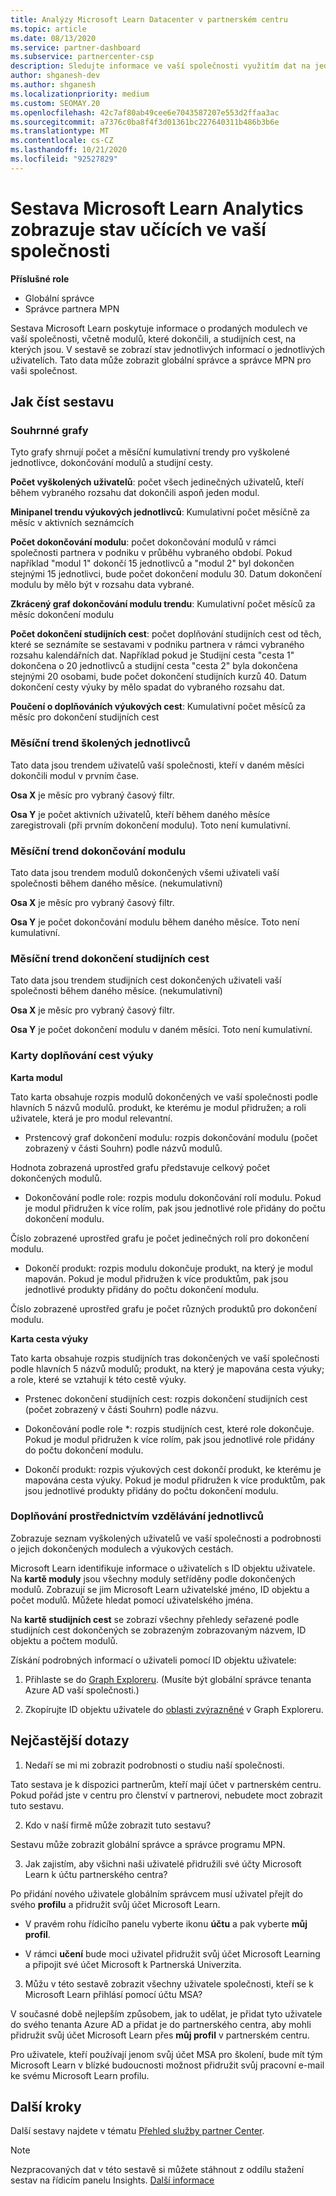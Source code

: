 ```yaml
---
title: Analýzy Microsoft Learn Datacenter v partnerském centru
ms.topic: article
ms.date: 08/13/2020
ms.service: partner-dashboard
ms.subservice: partnercenter-csp
description: Sledujte informace ve vaší společnosti využitím dat na jednotlivých školicích, dokončených modulech, dokončených výukových cestách a dalších.
author: shganesh-dev
ms.author: shganesh
ms.localizationpriority: medium
ms.custom: SEOMAY.20
ms.openlocfilehash: 42c7af80ab49cee6e7043587207e553d2ffaa3ac
ms.sourcegitcommit: a7376c0ba8f4f3d01361bc227640311b486b3b6e
ms.translationtype: MT
ms.contentlocale: cs-CZ
ms.lasthandoff: 10/21/2020
ms.locfileid: "92527829"
---
```

# <a name="the-microsoft-learn-analytics-report-shows-the-status-of-learners-in-your-company"></a>Sestava Microsoft Learn Analytics zobrazuje stav učících ve vaší společnosti

**Příslušné role**
-   Globální správce
-   Správce partnera MPN

Sestava Microsoft Learn poskytuje informace o prodaných modulech ve vaší společnosti, včetně modulů, které dokončili, a studijních cest, na kterých jsou. V sestavě se zobrazí stav jednotlivých informací o jednotlivých uživatelích. Tato data může zobrazit globální správce a správce MPN pro vaši společnost.

## <a name="how-to-read-the-report"></a>Jak číst sestavu

### <a name="summary-charts"></a>Souhrnné grafy

Tyto grafy shrnují počet a měsíční kumulativní trendy pro vyškolené jednotlivce, dokončování modulů a studijní cesty.


**Počet vyškolených uživatelů**: počet všech jedinečných uživatelů, kteří během vybraného rozsahu dat dokončili aspoň jeden modul. 

**Minipanel trendu výukových jednotlivců**: Kumulativní počet měsíčně za měsíc v aktivních seznámcích 

**Počet dokončování modulu**: počet dokončování modulů v rámci společnosti partnera v podniku v průběhu vybraného období.
Pokud například "modul 1" dokončí 15 jednotlivců a "modul 2" byl dokončen stejnými 15 jednotlivci, bude počet dokončení modulu 30. Datum dokončení modulu by mělo být v rozsahu data vybrané.

**Zkrácený graf dokončování modulu trendu**: Kumulativní počet měsíců za měsíc dokončení modulu 

**Počet dokončení studijních cest**: počet doplňování studijních cest od těch, které se seznámíte se sestavami v podniku partnera v rámci vybraného rozsahu kalendářních dat.
Například pokud je Studijní cesta "cesta 1" dokončena o 20 jednotlivců a studijní cesta "cesta 2" byla dokončena stejnými 20 osobami, bude počet dokončení studijních kurzů 40. Datum dokončení cesty výuky by mělo spadat do vybraného rozsahu dat.

**Poučení o doplňováních výukových cest**: Kumulativní počet měsíců za měsíc pro dokončení studijních cest 

### <a name="trained-individuals-monthly-trend"></a>Měsíční trend školených jednotlivců

Tato data jsou trendem uživatelů vaší společnosti, kteří v daném měsíci dokončili modul v prvním čase. 

**Osa X** je měsíc pro vybraný časový filtr. 

**Osa Y** je počet aktivních uživatelů, kteří během daného měsíce zaregistrovali (při prvním dokončení modulu). Toto není kumulativní.

### <a name="module-completions-monthly-trend"></a>Měsíční trend dokončování modulu

Tato data jsou trendem modulů dokončených všemi uživateli vaší společnosti během daného měsíce. (nekumulativní) 

**Osa X** je měsíc pro vybraný časový filtr. 

**Osa Y** je počet dokončování modulu během daného měsíce. Toto není kumulativní.

### <a name="learning-path-completions-monthly-trend"></a>Měsíční trend dokončení studijních cest

Tato data jsou trendem studijních cest dokončených uživateli vaší společnosti během daného měsíce. (nekumulativní) 

**Osa X** je měsíc pro vybraný časový filtr. 

**Osa Y** je počet dokončení modulu v daném měsíci. Toto není kumulativní.

### <a name="learning-path-completion-tabs"></a>Karty doplňování cest výuky 

**Karta modul**

Tato karta obsahuje rozpis modulů dokončených ve vaší společnosti podle hlavních 5 názvů modulů. produkt, ke kterému je modul přidružen; a roli uživatele, která je pro modul relevantní.  

- Prstencový graf dokončení modulu: rozpis dokončování modulu (počet zobrazený v části Souhrn) podle názvů modulů.

Hodnota zobrazená uprostřed grafu představuje celkový počet dokončených modulů.

- Dokončování podle role: rozpis modulu dokončování rolí modulu. Pokud je modul přidružen k více rolím, pak jsou jednotlivé role přidány do počtu dokončení modulu.

Číslo zobrazené uprostřed grafu je počet jedinečných rolí pro dokončení modulu. 

- Dokončí produkt: rozpis modulu dokončuje produkt, na který je modul mapován. Pokud je modul přidružen k více produktům, pak jsou jednotlivé produkty přidány do počtu dokončení modulu.    

Číslo zobrazené uprostřed grafu je počet různých produktů pro dokončení modulu.  

**Karta cesta výuky**   

Tato karta obsahuje rozpis studijních tras dokončených ve vaší společnosti podle hlavních 5 názvů modulů; produkt, na který je mapována cesta výuky; a role, které se vztahují k této cestě výuky.  

- Prstenec dokončení studijních cest: rozpis dokončení studijních cest (počet zobrazený v části Souhrn) podle názvu.

- Dokončování podle role *: rozpis studijních cest, které role dokončuje. Pokud je modul přidružen k více rolím, pak jsou jednotlivé role přidány do počtu dokončení modulu.

- Dokončí produkt: rozpis výukových cest dokončí produkt, ke kterému je mapována cesta výuky. Pokud je modul přidružen k více produktům, pak jsou jednotlivé produkty přidány do počtu dokončení modulu.

### <a name="completions-by-learning-individuals"></a>Doplňování prostřednictvím vzdělávání jednotlivců

Zobrazuje seznam vyškolených uživatelů ve vaší společnosti a podrobnosti o jejich dokončených modulech a výukových cestách.

Microsoft Learn identifikuje informace o uživatelích s ID objektu uživatele. Na **kartě moduly** jsou všechny moduly setříděny podle dokončených modulů. Zobrazují se jim Microsoft Learn uživatelské jméno, ID objektu a počet modulů. Můžete hledat pomocí uživatelského jména. 

Na **kartě studijních cest** se zobrazí všechny přehledy seřazené podle studijních cest dokončených se zobrazeným zobrazovaným názvem, ID objektu a počtem modulů.

Získání podrobných informací o uživateli pomocí ID objektu uživatele: 

1. Přihlaste se do [Graph Exploreru](https://developer.microsoft.com/graph/graph-explorer ). (Musíte být globální správce tenanta Azure AD vaší společnosti.)

2. Zkopírujte ID objektu uživatele do [oblasti zvýrazněné](https://graph.microsoft.com/v1.0/users/a9633ad7-c8dc-4587-b119-0bc286b0711f) v Graph Exploreru. 

## <a name="faq"></a>Nejčastější dotazy

1. Nedaří se mi mi zobrazit podrobnosti o studiu naší společnosti.

Tato sestava je k dispozici partnerům, kteří mají účet v partnerském centru. Pokud pořád jste v centru pro členství v partnerovi, nebudete moct zobrazit tuto sestavu.

2.  Kdo v naší firmě může zobrazit tuto sestavu? 

Sestavu může zobrazit globální správce a správce programu MPN.

3. Jak zajistím, aby všichni naši uživatelé přidružili své účty Microsoft Learn k účtu partnerského centra?

Po přidání nového uživatele globálním správcem musí uživatel přejít do svého **profilu** a přidružit svůj účet Microsoft Learn.

- V pravém rohu řídicího panelu vyberte ikonu **účtu** a pak vyberte **můj profil**. 

-  V rámci **učení** bude moci uživatel přidružit svůj účet Microsoft Learning a připojit své účet Microsoft k Partnerská Univerzita.

3. Můžu v této sestavě zobrazit všechny uživatele společnosti, kteří se k Microsoft Learn přihlásí pomocí účtu MSA?

V současné době nejlepším způsobem, jak to udělat, je přidat tyto uživatele do svého tenanta Azure AD a přidat je do partnerského centra, aby mohli přidružit svůj účet Microsoft Learn přes **můj profil** v partnerském centru. 

Pro uživatele, kteří používají jenom svůj účet MSA pro školení, bude mít tým Microsoft Learn v blízké budoucnosti možnost přidružit svůj pracovní e-mail ke svému Microsoft Learn profilu. 

## <a name="next-steps"></a>Další kroky

Další sestavy najdete v tématu [Přehled služby partner Center](partner-center-insights.md).

>[!NOTE] 
> Nezpracovaných dat v této sestavě si můžete stáhnout z oddílu stažení sestav na řídicím panelu Insights. [Další informace](pci-download-reports.md) 